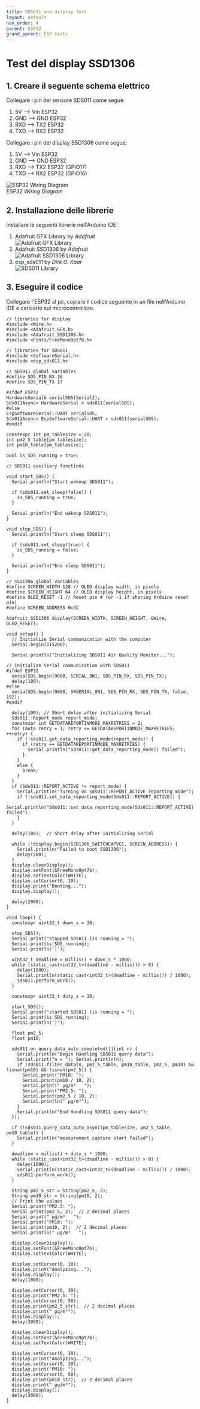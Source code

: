 ```yaml
---
title: SDS011 and display Test
layout: default
nav_order: 4
parent: ESP32
grand_parent: ESP tests
---
```


# Test del display SSD1306

## 1. Creare il seguente schema elettrico

Collegare i pin del sensore SDS011 come segue:

1. 5V --> Vin ESP32
2. GND --> GND ESP32
3. RXD --> TX2 ESP32
4. TXD --> RX2 ESP32

Collegare i pin del display SSD1306 come segue:

1. 5V --> Vin ESP32
2. GND --> GND ESP32
3. RXD --> TX2 ESP32 (GPIO17)
4. TXD --> RX2 ESP32 (GPIO16)

![ESP32 Wiring Diagram](../../images/esp32_wiring_diagram.png)  
*ESP32 Wiring Diagram*

## 2. Installazione delle librerie

Installare le seguenti librerie nell'Arduino IDE:

1. Adafruit GFX Library by *Adafruit*  
   ![Adafruit GFX Library](../../images/gfx_library.png)  
2. Adafruit SSD1306 by *Adafruit*  
   ![Adafruit SSD1306 Library](../../images/ssd1306_library.png)  
3. esp_sds011 by *Dirk O. Kaar*  
   ![SDS011 Library](../../images/sds011_library.png)

## 3. Eseguire il codice

Collegare l'ESP32 al pc, copiare il codice seguente in un file nell'Arduino IDE e caricarlo sul microcontrollore.

```
// libraries for display
#include <Wire.h>
#include <Adafruit_GFX.h>
#include <Adafruit_SSD1306.h>
#include <Fonts/FreeMono9pt7b.h>

// libraries for SDS011
#include <SoftwareSerial.h>
#include <esp_sds011.h>

// SDS011 global variables
#define SDS_PIN_RX 16
#define SDS_PIN_TX 17

#ifdef ESP32
HardwareSerial& serialSDS(Serial2);
Sds011Async< HardwareSerial > sds011(serialSDS);
#else
EspSoftwareSerial::UART serialSDS;
Sds011Async< EspSoftwareSerial::UART > sds011(serialSDS);
#endif

constexpr int pm_tablesize = 20;
int pm2_5_table[pm_tablesize];
int pm10_table[pm_tablesize];

bool is_SDS_running = true;

// SDS011 auxiliary functions

void start_SDS() {
  Serial.println("Start wakeup SDS011");

  if (sds011.set_sleep(false)) {
    is_SDS_running = true;
  }

  Serial.println("End wakeup SDS011");
}

void stop_SDS() {
  Serial.println("Start sleep SDS011");

  if (sds011.set_sleep(true)) {
    is_SDS_running = false;
  }

  Serial.println("End sleep SDS011");
}

// SSD1306 global variables
#define SCREEN_WIDTH 128 // OLED display width, in pixels
#define SCREEN_HEIGHT 64 // OLED display height, in pixels
#define OLED_RESET -1 // Reset pin # (or -1 if sharing Arduino reset pin)
#define SCREEN_ADDRESS 0x3C

Adafruit_SSD1306 display(SCREEN_WIDTH, SCREEN_HEIGHT, &Wire, OLED_RESET);

void setup() {
  // Initialize Serial communication with the computer
  Serial.begin(115200);

  Serial.println("Initializing SDS011 Air Quality Monitor...");

// Initialize Serial communication with SDS011
#ifdef ESP32
  serialSDS.begin(9600, SERIAL_8N1, SDS_PIN_RX, SDS_PIN_TX);
  delay(100);
#else
  serialSDS.begin(9600, SWSERIAL_8N1, SDS_PIN_RX, SDS_PIN_TX, false, 192);
#endif

  delay(100); // Short delay after initializing Serial
  Sds011::Report_mode report_mode;
  constexpr int GETDATAREPORTINMODE_MAXRETRIES = 2;
  for (auto retry = 1; retry <= GETDATAREPORTINMODE_MAXRETRIES; ++retry) {
    if (!sds011.get_data_reporting_mode(report_mode)) {
      if (retry == GETDATAREPORTINMODE_MAXRETRIES) {
        Serial.println("Sds011::get_data_reporting_mode() failed");
      }
    }
    else {
      break;
    }
  }
  if (Sds011::REPORT_ACTIVE != report_mode) {
    Serial.println("Turning on Sds011::REPORT_ACTIVE reporting mode");
    if (!sds011.set_data_reporting_mode(Sds011::REPORT_ACTIVE)) {
      Serial.println("Sds011::set_data_reporting_mode(Sds011::REPORT_ACTIVE) failed");
    }
  }

  delay(100);  // Short delay after initializing Serial

  while (!display.begin(SSD1306_SWITCHCAPVCC, SCREEN_ADDRESS)) {
    Serial.println("Failed to boot SSD1306");
    delay(500);
  }
  display.clearDisplay();
  display.setFont(&FreeMono9pt7b);
  display.setTextColor(WHITE);
  display.setCursor(0, 10);
  display.print("Booting...");
  display.display();

  delay(2000);
}

void loop() {
  constexpr uint32_t down_s = 30;

  stop_SDS();
  Serial.print("stopped SDS011 (is running = ");
  Serial.print(is_SDS_running);
  Serial.println(')');

  uint32_t deadline = millis() + down_s * 1000;
  while (static_cast<int32_t>(deadline - millis()) > 0) {
    delay(1000);
    Serial.println(static_cast<int32_t>(deadline - millis()) / 1000);
    sds011.perform_work();
  }

  constexpr uint32_t duty_s = 30;

  start_SDS();
  Serial.print("started SDS011 (is running = ");
  Serial.print(is_SDS_running);
  Serial.println(')');

  float pm2_5;
  float pm10;

  sds011.on_query_data_auto_completed([](int n) {
    Serial.println("Begin Handling SDS011 query data");
    Serial.print("n = "); Serial.println(n);
    if (sds011.filter_data(n, pm2_5_table, pm10_table, pm2_5, pm10) && !isnan(pm10) && !isnan(pm2_5)) {
      Serial.print("PM10: ");
      Serial.print(pm10 / 10, 2);
      Serial.print(" µg/m³   ");
      Serial.print("PM2.5: ");
      Serial.print(pm2_5 / 10, 2);
      Serial.println(" µg/m³");
    }
    Serial.println("End Handling SDS011 query data");
  });

  if (!sds011.query_data_auto_async(pm_tablesize, pm2_5_table, pm10_table)) {
    Serial.println("measurement capture start failed");
  }

  deadline = millis() + duty_s * 1000;
  while (static_cast<int32_t>(deadline - millis()) > 0) {
    delay(1000);
    Serial.println(static_cast<int32_t>(deadline - millis()) / 1000);
    sds011.perform_work();
  }

  String pm2_5_str = String(pm2_5, 2);
  String pm10_str = String(pm10, 2);
  // Print the values
  Serial.print("PM2.5: ");
  Serial.print(pm2_5, 2);  // 2 decimal places
  Serial.print(" µg/m³   ");
  Serial.print("PM10: ");
  Serial.print(pm10, 2);  // 2 decimal places
  Serial.println(" µg/m³   ");

  display.clearDisplay();
  display.setFont(&FreeMono9pt7b);
  display.setTextColor(WHITE);

  display.setCursor(0, 10);
  display.print("Analyzing...");
  display.display();
  delay(1000);

  display.setCursor(0, 30);
  display.print("PM2.5: ");
  display.setCursor(0, 50);
  display.print(pm2_5_str);  // 2 decimal places
  display.print(" µg/m³");
  display.display();
  delay(3000);

  display.clearDisplay();
  display.setFont(&FreeMono9pt7b);
  display.setTextColor(WHITE);

  display.setCursor(0, 10);
  display.print("Analyzing...");
  display.setCursor(0, 30);
  display.print("PM10: ");
  display.setCursor(0, 50);
  display.print(pm10_str);  // 2 decimal places
  display.print(" µg/m³");
  display.display();
  delay(3000);
}

```
